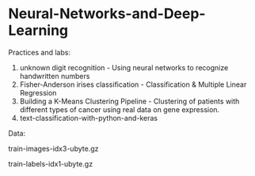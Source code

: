 # Neural-Networks-and-Deep-Learning
Practices and labs:

1. unknown digit recognition - Using neural networks to recognize handwritten numbers
2. Fisher-Anderson irises classification - Classification & Multiple Linear Regression
3. Building a K-Means Clustering Pipeline - Clustering of patients with different types of cancer using real data on gene expression.
4. text-classification-with-python-and-keras


Data:

train-images-idx3-ubyte.gz

train-labels-idx1-ubyte.gz
